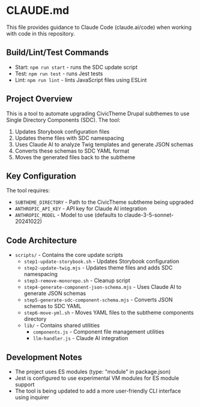 # CLAUDE.md

This file provides guidance to Claude Code (claude.ai/code) when working with code in this repository.

## Build/Lint/Test Commands
- Start: `npm run start` - runs the SDC update script
- Test: `npm run test` - runs Jest tests
- Lint: `npm run lint` - lints JavaScript files using ESLint

## Project Overview
This is a tool to automate upgrading CivicTheme Drupal subthemes to use Single Directory Components (SDC). The tool:

1. Updates Storybook configuration files 
2. Updates theme files with SDC namespacing
3. Uses Claude AI to analyze Twig templates and generate JSON schemas
4. Converts these schemas to SDC YAML format
5. Moves the generated files back to the subtheme

## Key Configuration
The tool requires:
- `SUBTHEME_DIRECTORY` - Path to the CivicTheme subtheme being upgraded
- `ANTHROPIC_API_KEY` - API key for Claude AI integration
- `ANTHROPIC_MODEL` - Model to use (defaults to claude-3-5-sonnet-20241022)

## Code Architecture
- `scripts/` - Contains the core update scripts
  - `step1-update-storybook.sh` - Updates Storybook configuration
  - `step2-update-twig.mjs` - Updates theme files and adds SDC namespacing
  - `step3-remove-monorepo.sh` - Cleanup script
  - `step4-generate-component-json-schema.mjs` - Uses Claude AI to generate JSON schemas
  - `step5-generate-sdc-component-schema.mjs` - Converts JSON schemas to SDC YAML
  - `step6-move-yml.sh` - Moves YAML files to the subtheme components directory
  - `lib/` - Contains shared utilities
    - `components.js` - Component file management utilities
    - `llm-handler.js` - Claude AI integration

## Development Notes
- The project uses ES modules (type: "module" in package.json)
- Jest is configured to use experimental VM modules for ES module support
- The tool is being updated to add a more user-friendly CLI interface using inquirer
